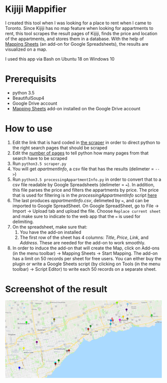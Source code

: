 # Kijiji Mappifier
I created this tool when I was looking for a place to rent when I came to Toronto. Since Kijiji has no map feature when looking for appartments to rent, this tool scrapes the result pages of Kijiji, finds the price and location of the appartments, and stores them in a database. With the help of [Mapping Sheets](https://www.thexs.ca/xsmapping) (an add-on for Google Spreadsheets), the results are visualized on a map.

I used this app via Bash on Ubuntu 18 on Windows 10

# Prerequisits
* python 3.5
* BeautifulSoup4
* Google Drive account
* [Mapping Sheets](https://www.thexs.ca/xsmapping) add-on installed on the Google Drive account

# How to use
1. Edit the link that is hard coded in [the scraper](https://github.com/samasri/KijijiMapDrawer/blob/master/scraper.py#L78) in order to direct python to the right search pages that should be scraped
2. Edit the [number of pages](https://github.com/samasri/KijijiMapDrawer/blob/master/scraper.py#L74) to tell python how many pages from that search have to be scraped
3. Run `python3.5 scraper.py`
4. You will get _apartmentInfo_, a csv file that has the results (delimeter = `-->`)
5. Run `python3.5 processingAppartmentInfo.py` in order to convert that to a csv file readable by Google Spreadsheets (delimeter = `=`). In addition, this file parses the price and filters the appartments by price. The price that is used for filtering is in the _processingAppartmentInfo_ script [here](https://github.com/samasri/KijijiMapDrawer/blob/master/processingAppartmentInfo.py#L12)
6. The last produces _appartmentInfo.csv_, delimeted by `=`, and can be imported to Google SpreadSheet. On Google SpreadSheet, go to File -> Import -> Upload tab and upload the file. Choose `Replace current sheet` and make sure to indicate to the web app that the `=` is used for delimiting.
7. On the spreadsheet, make sure that:
	1. You have the add-on installed
	2. The first row of the sheet has 4 columns: _Title_, _Price_, _Link_, and _Address_. These are needed for the add-on to work smoothly.
8. In order to induce the add-on that will create the Map, click on Add-ons (in the menu toolbar) -> Mapping Sheets -> Start Mapping. The add-on has a limit on 50 records per sheet for free users. You can either buy the plugin or write a Google Sheets script (by clicking on Tools (in the menu toolbar) -> Script Editor) to write each 50 records on a separate sheet.

# Screenshot of the result
![Screenshot](https://github.com/samasri/KijijiMapDrawer/blob/master/Screenshot.png)
